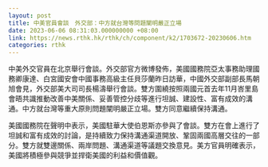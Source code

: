```yaml
---
layout: post
title: 中美官員會談　外交部：中方就台灣等問題闡明嚴正立場
date: 2023-06-06 08:31:03.000000000 +08:00
link: https://news.rthk.hk/rthk/ch/component/k2/1703672-20230606.htm
categories: rthk
---
```


中美外交官員在北京舉行會談。外交部官方微博發佈，美國國務院亞太事務助理國務卿康達、白宮國安會中國事務高級主任貝莎蘭昨日訪華，中國外交部副部長馬朝旭會見，外交部美大司司長楊濤舉行會談。雙方圍繞按照兩國元首去年11月峇里島會晤共識推動改善中美關係、妥善管控分歧等進行坦誠、建設性、富有成效的溝通。中方就台灣等重大原則問題闡明嚴正立場。雙方同意繼續保持溝通。

美國國務院在聲明中表示，美國駐華大使伯恩斯亦參與了會談。雙方在會上進行了坦誠和富有成效的討論，是持續致力保持溝通渠道開放、鞏固兩國高層交往的一部分。雙方就雙邊關係、兩岸問題、溝通渠道等議題交換意見。美方官員明確表示，美國將積極參與競爭並捍衛美國的利益和價值觀。
